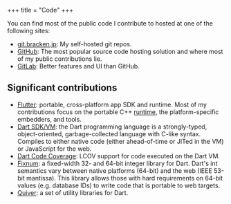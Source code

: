 +++
title = "Code"
+++

You can find most of the public code I contribute to hosted at one of
the following sites:

* [git.bracken.jp](https://git.bracken.jp/): My self-hosted git repos.
* [GitHub](https://github.com/cbracken/): The most popular source code
  hosting solution and where most of my public contributions lie.
* [GitLab](https://gitlab.com/cbracken/): Better features and UI than
  GitHub.

## Significant contributions

* [Flutter](https://github.com/flutter/flutter/): portable,
  cross-platform app SDK and runtime. Most of my contributions focus on
  the portable C++ [runtime](http://github.com/flutter/engine/), the
  platform-specific embedders, and tools.
* [Dart SDK/VM](https://github.com/dart-lang/sdk/): the Dart programming
  language is a strongly-typed, object-oriented, garbage-collected
  language with C-like syntax. Compiles to either native code (either
  ahead-of-time or JITed in the VM) or JavaScript for the web.
* [Dart Code Coverage](https://github.com/dart-lang/coverage/): LCOV
  support for code executed on the Dart VM.
* [Fixnum](https://github.com/dart-lang/fixnum/): a fixed-width 32- and
  64-bit integer library for Dart. Dart's int semantics vary between
  native platforms (64-bit) and the web (IEEE 53-bit mantissa). This
  library allows those with hard requirements on 64-bit values (e.g.
  database IDs) to write code that is portable to web targets.
* [Quiver](https://github.com/google/quiver-dart/): a set of utility
  libraries for Dart.

